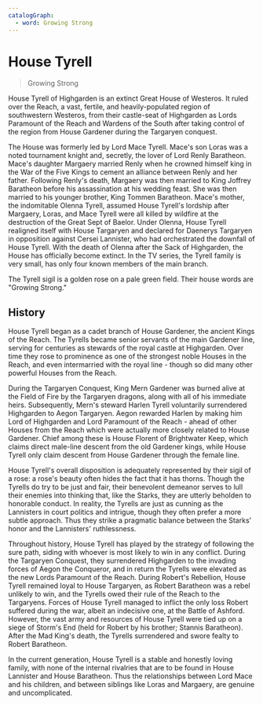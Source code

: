 ```yaml
---
catalogGraph:
  - word: Growing Strong
---
```


# House Tyrell

> Growing Strong

House Tyrell of Highgarden is an extinct Great House of Westeros. It ruled over the Reach, a vast, fertile, and heavily-populated region of southwestern Westeros, from their castle-seat of Highgarden as Lords Paramount of the Reach and Wardens of the South after taking control of the region from House Gardener during the Targaryen conquest.

The House was formerly led by Lord Mace Tyrell. Mace's son Loras was a noted tournament knight and, secretly, the lover of Lord Renly Baratheon. Mace's daughter Margaery married Renly when he crowned himself king in the War of the Five Kings to cement an alliance between Renly and her father. Following Renly's death, Margaery was then married to King Joffrey Baratheon before his assassination at his wedding feast. She was then married to his younger brother, King Tommen Baratheon. Mace's mother, the indomitable Olenna Tyrell, assumed House Tyrell's lordship after Margaery, Loras, and Mace Tyrell were all killed by wildfire at the destruction of the Great Sept of Baelor. Under Olenna, House Tyrell realigned itself with House Targaryen and declared for Daenerys Targaryen in opposition against Cersei Lannister, who had orchestrated the downfall of House Tyrell. With the death of Olenna after the Sack of Highgarden, the House has officially become extinct. In the TV series, the Tyrell family is very small, has only four known members of the main branch.

The Tyrell sigil is a golden rose on a pale green field. Their house words are "Growing Strong."

## History

House Tyrell began as a cadet branch of House Gardener, the ancient Kings of the Reach. The Tyrells became senior servants of the main Gardener line, serving for centuries as stewards of the royal castle at Highgarden. Over time they rose to prominence as one of the strongest noble Houses in the Reach, and even intermarried with the royal line - though so did many other powerful Houses from the Reach.

During the Targaryen Conquest, King Mern Gardener was burned alive at the Field of Fire by the Targaryen dragons, along with all of his immediate heirs. Subsequently, Mern's steward Harlen Tyrell voluntarily surrendered Highgarden to Aegon Targaryen. Aegon rewarded Harlen by making him Lord of Highgarden and Lord Paramount of the Reach - ahead of other Houses from the Reach which were actually more closely related to House Gardener. Chief among these is House Florent of Brightwater Keep, which claims direct male-line descent from the old Gardener kings, while House Tyrell only claim descent from House Gardener through the female line.

House Tyrell's overall disposition is adequately represented by their sigil of a rose: a rose's beauty often hides the fact that it has thorns. Though the Tyrells do try to be just and fair, their benevolent demeanor serves to lull their enemies into thinking that, like the Starks, they are utterly beholden to honorable conduct. In reality, the Tyrells are just as cunning as the Lannisters in court politics and intrigue, though they often prefer a more subtle approach. Thus they strike a pragmatic balance between the Starks' honor and the Lannisters' ruthlessness.

Throughout history, House Tyrell has played by the strategy of following the sure path, siding with whoever is most likely to win in any conflict. During the Targaryen Conquest, they surrendered Highgarden to the invading forces of Aegon the Conqueror, and in return the Tyrells were elevated as the new Lords Paramount of the Reach. During Robert's Rebellion, House Tyrell remained loyal to House Targaryen, as Robert Baratheon was a rebel unlikely to win, and the Tyrells owed their rule of the Reach to the Targaryens. Forces of House Tyrell managed to inflict the only loss Robert suffered during the war, albeit an indecisive one, at the Battle of Ashford. However, the vast army and resources of House Tyrell were tied up on a siege of Storm's End (held for Robert by his brother; Stannis Baratheon). After the Mad King's death, the Tyrells surrendered and swore fealty to Robert Baratheon.

In the current generation, House Tyrell is a stable and honestly loving family, with none of the internal rivalries that are to be found in House Lannister and House Baratheon. Thus the relationships between Lord Mace and his children, and between siblings like Loras and Margaery, are genuine and uncomplicated.
